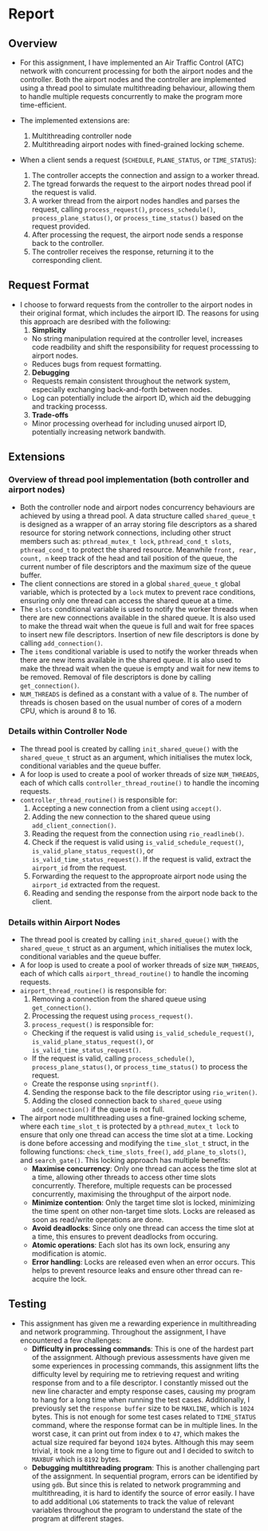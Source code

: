 # Report

<!-- Remember to check the output of the pdf job on gitlab to make sure everything renders correctly! -->

## Overview
- For this assignment, I have implemented an Air Traffic Control (ATC) network with concurrent processing for both the airport nodes and the controller. Both the airport nodes and the controller are implemented using a thread pool to simulate multithreading behaviour, allowing them to handle multiple requests concurrently to make the program more time-efficient. 

- The implemented extensions are:
  1. Multithreading controller node
  2. Multithreading airport nodes with fined-grained locking scheme.

- When a client sends a request (`SCHEDULE`, `PLANE_STATUS`, or `TIME_STATUS`):
  1. The controller accepts the connection and assign to a worker thread.
  2. The tgread forwards the request to the airport nodes thread pool if the request is valid.
  3. A worker thread from the airport nodes handles and parses the request, calling `process_request()`, `process_schedule()`, `process_plane_status()`, or `process_time_status()` based on the request provided.
  4. After processing the request, the airport node sends a response back to the controller.
  5. The controller receives the response, returning it to the corresponding client.

## Request Format
- I choose to forward requests from the controller to the airport nodes in their original format, which includes the airport ID. The reasons for using this approach are desribed with the following:
  1. **Simplicity**
    - No string manipulation required at the controller level, increases code readbility and shift the responsibility for request processsing to airport nodes.
    - Reduces bugs from request formatting.
  2. **Debugging**
    - Requests remain consistent throughout the network system, especially exchanging back-and-forth between nodes.
    - Log can potentially include the airport ID, which aid the debugging and tracking processs.
  3. **Trade-offs**
    - Minor processing overhead for including unused airport ID, potentially increasing network bandwith. 

## Extensions

### Overview of thread pool implementation (both controller and airport nodes)
- Both the controller node and airport nodes concurrency behaviours are achieved by using a thread pool. A data structure called `shared_queue_t` is designed as a wrapper of an array storing file descriptors as a shared resource for storing network connections, including other struct members such as: `pthread_mutex_t lock`, `pthread_cond_t slots`, `pthread_cond_t` to protect the shared resource. Meanwhile `front, rear, count, n` keep track of the head and tail position of the queue, the current number of file descriptors and the maximum size of the queue buffer.
- The client connections are stored in a global `shared_queue_t` global variable, which is protected by a `lock` mutex to prevent race conditions, ensuring only one thread can access the shared queue at a time.
- The `slots` conditional variable is used to notify the worker threads when there are new connections available in the shared queue. It is also used to make the thread wait when the queue is full and wait for free spaces to insert new file descriptors. Insertion of new file descriptors is done by calling `add_connection()`.
- The `items` conditional variable is used to notify the worker threads when there are new items available in the shared queue. It is also used to make the thread wait when the queue is empty and wait for new items to be removed. Removal of file descriptors is done by calling `get_connection()`.
- `NUM_THREADS` is defined as a constant with a value of `8`. The number of threads is chosen based on the usual number of cores of a modern CPU, which is around 8 to 16.


### Details within Controller Node
- The thread pool is created by calling `init_shared_queue()` with the `shared_queue_t` struct as an argument, which initialises the mutex lock, conditional variables and the queue buffer.
- A for loop is used to create a pool of worker threads of size `NUM_THREADS`, each of which calls `controller_thread_routine()` to handle the incoming requests.
- `controller_thread_routine()` is responsible for:
  1. Accepting a new connection from a client using `accept()`.
  2. Adding the new connection to the shared queue using `add_client_connection()`.
  3. Reading the request from the connection using `rio_readlineb()`.
  4. Check if the request is valid using `is_valid_schedule_request()`, `is_valid_plane_status_request()`, or `is_valid_time_status_request()`. If the request is valid, extract the `airport_id` from the request.
  5. Forwarding the request to the approproate airport node using the `airport_id` extracted from the request.
  6. Reading and sending the response from the airport node back to the client.


### Details within Airport Nodes
- The thread pool is created by calling `init_shared_queue()` with the `shared_queue_t` struct as an argument, which initialises the mutex lock, conditional variables and the queue buffer.
- A for loop is used to create a pool of worker threads of size `NUM_THREADS`, each of which calls `airport_thread_routine()` to handle the incoming requests.
- `airport_thread_routine()` is responsible for:
  1. Removing a connection from the shared queue using `get_connection()`.
  2. Processing the request using `process_request()`.
  3. `process_request()` is responsible for:
    - Checking if the request is valid using `is_valid_schedule_request()`, `is_valid_plane_status_request()`, or `is_valid_time_status_request()`.
    - If the request is valid, calling `process_schedule()`, `process_plane_status()`, or `process_time_status()` to process the request.
    - Create the response using `snprintf()`.
  4. Sending the response back to the file descriptor using `rio_writen()`.
  5. Adding the closed connection back to `shared_queue` using `add_connection()` if the queue is not full.
- The airport node multithreading uses a fine-grained locking scheme, where each `time_slot_t` is protected by a `pthread_mutex_t lock` to ensure that only one thread can access the time slot at a time. Locking is done before accessing and modifying the `time_slot_t` struct, in the following functions: `check_time_slots_free()`, `add_plane_to_slots()`, and `search_gate()`. This locking approach has multiple benefits:
  - **Maximise concurrency**: Only one thread can access the time slot at a time, allowing other threads to access other time slots concurrently. Therefore, multiple requests can be processed concurrently, maximising the throughput of the airport node.
  - **Minimize contention**: Only the target time slot is locked, minimizing the time spent on other non-target time slots. Locks are released as soon as read/write operations are done.
  - **Avoid deadlocks**: Since only one thread can access the time slot at a time, this ensures to prevent deadlocks from occuring.
  - **Atomic operations**: Each slot has its own lock, ensuring any modification is atomic.
  - **Error handling**: Locks are released even when an error occurs. This helps to prevent resource leaks and ensure other thread can re-acquire the lock.


## Testing
- This assignment has given me a rewarding experience in multithreading and network programming. Throughout the assignment, I have encountered a few challenges:
  - **Difficulty in processing commands**: This is one of the hardest part of the assignment. Although previous assessments have given me some experiences in processing commands, this assignment lifts the difficulty level by requiring me to retrieving request and writing response from and to a file descriptor. I constantly missed out the new line character and empty response cases, causing my program to hang for a long time when running the test cases. Additionally, I previously set the `response buffer` size to be `MAXLINE`, which is `1024` bytes. This is not enough for some test cases related to `TIME_STATUS` command, where the response format can be in multiple lines. In the worst case, it can print out from index `0` to `47`, which makes the actual size required far beyond `1024` bytes. Although this may seem trivial, it took me a long time to figure out and I decided to switch to `MAXBUF` which is `8192` bytes.
  - **Debugging multithreading program**: This is another challenging part of the assignment. In sequential program, errors can be identified by using `gdb`. But since this is related to network programming and multithreading, it is hard to identify the source of error easily. I have to add additional `LOG` statements to track the value of relevant variables throughout the program to understand the state of the program at different stages.


